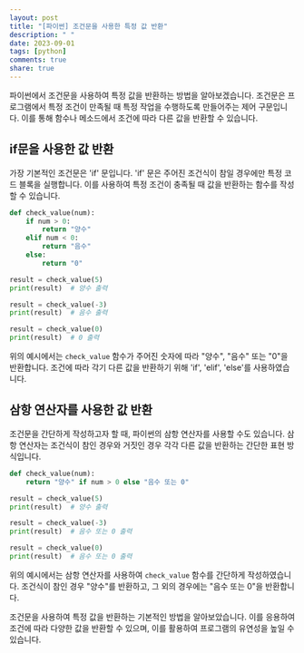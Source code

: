 ```yaml
---
layout: post
title: "[파이썬] 조건문을 사용한 특정 값 반환"
description: " "
date: 2023-09-01
tags: [python]
comments: true
share: true
---
```


파이썬에서 조건문을 사용하여 특정 값을 반환하는 방법을 알아보겠습니다. 조건문은 프로그램에서 특정 조건이 만족될 때 특정 작업을 수행하도록 만들어주는 제어 구문입니다. 이를 통해 함수나 메소드에서 조건에 따라 다른 값을 반환할 수 있습니다.

## if문을 사용한 값 반환

가장 기본적인 조건문은 'if' 문입니다. 'if' 문은 주어진 조건식이 참일 경우에만 특정 코드 블록을 실행합니다. 이를 사용하여 특정 조건이 충족될 때 값을 반환하는 함수를 작성할 수 있습니다. 

```python
def check_value(num):
    if num > 0:
        return "양수"
    elif num < 0:
        return "음수"
    else:
        return "0"

result = check_value(5)
print(result)  # 양수 출력

result = check_value(-3)
print(result)  # 음수 출력

result = check_value(0)
print(result)  # 0 출력
```

위의 예시에서는 `check_value` 함수가 주어진 숫자에 따라 "양수", "음수" 또는 "0"을 반환합니다. 조건에 따라 각기 다른 값을 반환하기 위해 'if', 'elif', 'else'를 사용하였습니다.

## 삼항 연산자를 사용한 값 반환

조건문을 간단하게 작성하고자 할 때, 파이썬의 삼항 연산자를 사용할 수도 있습니다. 삼항 연산자는 조건식이 참인 경우와 거짓인 경우 각각 다른 값을 반환하는 간단한 표현 방식입니다.

```python
def check_value(num):
    return "양수" if num > 0 else "음수 또는 0"

result = check_value(5)
print(result)  # 양수 출력

result = check_value(-3)
print(result)  # 음수 또는 0 출력

result = check_value(0)
print(result)  # 음수 또는 0 출력
```

위의 예시에서는 삼항 연산자를 사용하여 `check_value` 함수를 간단하게 작성하였습니다. 조건식이 참인 경우 "양수"를 반환하고, 그 외의 경우에는 "음수 또는 0"을 반환합니다.

조건문을 사용하여 특정 값을 반환하는 기본적인 방법을 알아보았습니다. 이를 응용하여 조건에 따라 다양한 값을 반환할 수 있으며, 이를 활용하여 프로그램의 유연성을 높일 수 있습니다.